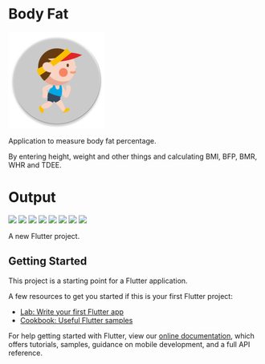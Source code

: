 # Body Fat

![appicon](https://github.com/AbdelrahmanFouad1/body_fit/blob/master/android/app/src/main/res/mipmap-xxxhdpi/ic_launcher_round.png)

Application to measure body fat percentage.

By entering height, weight and other things and calculating BMI, BFP, BMR, WHR and TDEE.

# Output
<p>
<img src="(https://user-images.githubusercontent.com/64610124/132720879-02b04eb1-1a95-4b88-a8cc-613ca82493b5.png" height="200" />
<img src="https://user-images.githubusercontent.com/64610124/118847573-29439200-b8ce-11eb-8b36-2899465c4747.png" height="200" />
<img src="https://user-images.githubusercontent.com/64610124/118848146-c6062f80-b8ce-11eb-93b3-e64057685a96.png" height="200" />
<img src="https://user-images.githubusercontent.com/64610124/118847637-39f40800-b8ce-11eb-9a18-3c2570c50cdf.png" height="200" />
<img src="https://user-images.githubusercontent.com/64610124/118848244-dcac8680-b8ce-11eb-80bf-e1c2a66f7d9e.png" height="200" />
<img src="https://user-images.githubusercontent.com/64610124/118848351-f77efb00-b8ce-11eb-9836-df0cb470716f.png" height="200" />
<img src="https://user-images.githubusercontent.com/64610124/118848424-0796da80-b8cf-11eb-81af-ac9a8bb4d119.png" height="200" />
<img src="https://user-images.githubusercontent.com/64610124/118848781-5a709200-b8cf-11eb-9841-995e7501ace0.png" height="200" />
</p>

A new Flutter project.

## Getting Started

This project is a starting point for a Flutter application.

A few resources to get you started if this is your first Flutter project:

- [Lab: Write your first Flutter app](https://flutter.dev/docs/get-started/codelab)
- [Cookbook: Useful Flutter samples](https://flutter.dev/docs/cookbook)

For help getting started with Flutter, view our
[online documentation](https://flutter.dev/docs), which offers tutorials,
samples, guidance on mobile development, and a full API reference.
